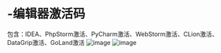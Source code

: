 # -编辑器激活码 
包含：IDEA、PhpStorm激活、PyCharm激活、WebStorm激活、CLion激活、DataGrip激活、GoLand激活
![image](https://github.com/6skills/-/assets/112998833/c43dc4fe-d5d7-4375-8f7e-1700816f9e88)
![image](https://github.com/6skills/-/assets/112998833/5aff8b22-a251-43d9-ac19-36cf16e10b8b)
